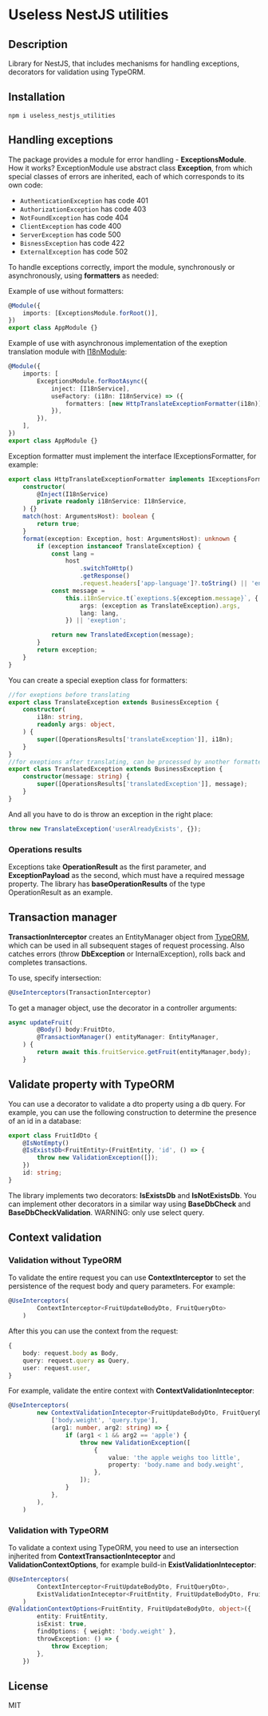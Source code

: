 # Useless NestJS utilities

## Description

Library for NestJS, that includes mechanisms for handling exceptions, decorators for validation using TypeORM.

## Installation

`npm i useless_nestjs_utilities`

## Handling exceptions

The package provides a module for error handling - **ExceptionsModule**. How it works? ExceptionModule use abstract class **Exception**, from which special classes of errors are inherited, each of which corresponds to its own code:

- `AuthenticationException` has code 401
- `AuthorizationException` has code 403
- `NotFoundException` has code 404
- `ClientException` has code 400
- `ServerException` has code 500
- `BisnessException` has code 422
- `ExternalException` has code 502

To handle exceptions correctly, import the module, synchronously or asynchronously, using **formatters** as needed:

Example of use without formatters:

```typescript
@Module({
	imports: [ExceptionsModule.forRoot()],
})
export class AppModule {}
```

Example of use with asynchronous implementation of the exeption translation module with [I18nModule](https://www.npmjs.com/package/nestjs-i18n):

```typescript
@Module({
	imports: [
		ExceptionsModule.forRootAsync({
			inject: [I18nService],
			useFactory: (i18n: I18nService) => ({
				formatters: [new HttpTranslateExceptionFormatter(i18n)],
			}),
		}),
	],
})
export class AppModule {}
```

Exception formatter must implement the interface IExceptionsFormatter, for example:

```typescript
export class HttpTranslateExceptionFormatter implements IExceptionsFormatter {
	constructor(
		@Inject(I18nService)
		private readonly i18nService: I18nService,
	) {}
	match(host: ArgumentsHost): boolean {
		return true;
	}
	format(exception: Exception, host: ArgumentsHost): unknown {
		if (exception instanceof TranslateException) {
			const lang =
				host
					.switchToHttp()
					.getResponse()
					.request.headers['app-language']?.toString() || 'en';
			const message =
				this.i18nService.t(`exeptions.${exception.message}`, {
					args: (exception as TranslateException).args,
					lang: lang,
				}) || 'exeption';

			return new TranslatedException(message);
		}
		return exception;
	}
}
```

You can create a special exeption class for formatters:

```typescript
//for exeptions before translating
export class TranslateException extends BusinessException {
	constructor(
		i18n: string,
		readonly args: object,
	) {
		super([OperationsResults['translateException']], i18n);
	}
}
//for exeptions after translating, can be processed by another formatter
export class TranslatedException extends BusinessException {
	constructor(message: string) {
		super([OperationsResults['translatedException']], message);
	}
}
```

And all you have to do is throw an exception in the right place:

```typescript
throw new TranslateException('userAlreadyExists', {});
```

### Operations results

Exceptions take **OperationResult** as the first parameter, and **ExceptionPayload** as the second, which must have a required message property. The library has **baseOperationResults** of the type OperationResult as an example.

## Transaction manager

**TransactionInterceptor** creates an EntityManager object from [TypeORM](https://www.npmjs.com/package/typeorm), which can be used in all subsequent stages of request processing. Also catches errors (throw **DbException** or InternalException), rolls back and completes transactions.

To use, specify intersection:

```typescript
@UseInterceptors(TransactionInterceptor)
```

To get a manager object, use the decorator in a controller arguments:

```typescript
async updateFruit(
		@Body() body:FruitDto,
		@TransactionManager() entityManager: EntityManager,
	) {
		return await this.fruitService.getFruit(entityManager,body);
	}
```

## Validate property with TypeORM

You can use a decorator to validate a dto property using a db query. For example, you can use the following construction to determine the presence of an id in a database:

```typescript
export class FruitIdDto {
	@IsNotEmpty()
	@IsExistsDb<FruitEntity>(FruitEntity, 'id', () => {
		throw new ValidationException([]);
	})
	id: string;
}
```

The library implements two decorators: **IsExistsDb** and **IsNotExistsDb**. You can implement other decorators in a similar way using **BaseDbCheck** and **BaseDbCheckValidation**.
WARNING: only use select query.

## Context validation

### Validation without TypeORM

To validate the entire request you can use **ContextInterceptor** to set the persistence of the request body and query parameters. For example:

```typescript
@UseInterceptors(
		ContextInterceptor<FruitUpdateBodyDto, FruitQueryDto>
	)
```

After this you can use the context from the request:

```typescript
{
    body: request.body as Body,
    query: request.query as Query,
    user: request.user,
}
```

For example, validate the entire context with **ContextValidationInteceptor**:

```typescript
@UseInterceptors(
		new ContextValidationInteceptor<FruitUpdateBodyDto, FruitQueryDto>(
			['body.weight', 'query.type'],
			(arg1: number, arg2: string) => {
				if (arg1 < 1 && arg2 == 'apple') {
					throw new ValidationException([
						{
							value: 'the apple weighs too little',
							property: 'body.name and body.weight',
						},
					]);
				}
			},
		),
	)
```

### Validation with TypeORM

To validate a context using TypeORM, you need to use an intersection injherited from **ContextTransactionInteceptor** and **ValidationContextOptions**, for example build-in **ExistValidationInteceptor**:

```typescript
@UseInterceptors(
		ContextInterceptor<FruitUpdateBodyDto, FruitQueryDto>,
		ExistValidationInteceptor<FruitEntity, FruitUpdateBodyDto, FruitQueryDto>,
	)
@ValidationContextOptions<FruitEntity, FruitUpdateBodyDto, object>({
		entity: FruitEntity,
		isExist: true,
		findOptions: { weight: 'body.weight' },
		throwException: () => {
			throw Exception;
		},
	})
```

## License

MIT
